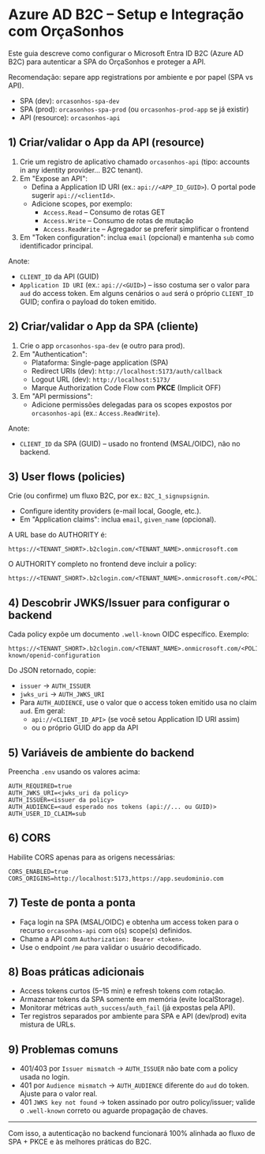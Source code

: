 # Azure AD B2C – Setup e Integração com OrçaSonhos

Este guia descreve como configurar o Microsoft Entra ID B2C (Azure AD B2C) para autenticar a SPA do OrçaSonhos e proteger a API.

Recomendação: separe app registrations por ambiente e por papel (SPA vs API).

- SPA (dev): `orcasonhos-spa-dev`
- SPA (prod): `orcasonhos-spa-prod` (ou `orcasonhos-prod-app` se já existir)
- API (resource): `orcasonhos-api`

## 1) Criar/validar o App da API (resource)

1. Crie um registro de aplicativo chamado `orcasonhos-api` (tipo: accounts in any identity provider… B2C tenant).
2. Em "Expose an API":
   - Defina a Application ID URI (ex.: `api://<APP_ID_GUID>`). O portal pode sugerir `api://<clientId>`.
   - Adicione scopes, por exemplo:
     - `Access.Read` – Consumo de rotas GET
     - `Access.Write` – Consumo de rotas de mutação
     - `Access.ReadWrite` – Agregador se preferir simplificar o frontend
3. Em "Token configuration": inclua `email` (opcional) e mantenha `sub` como identificador principal.

Anote:

- `CLIENT_ID` da API (GUID)
- `Application ID URI` (ex.: `api://<GUID>`) – isso costuma ser o valor para `aud` do access token. Em alguns cenários o `aud` será o próprio `CLIENT_ID` GUID; confira o payload do token emitido.

## 2) Criar/validar o App da SPA (cliente)

1. Crie o app `orcasonhos-spa-dev` (e outro para prod).
2. Em "Authentication":
   - Plataforma: Single-page application (SPA)
   - Redirect URIs (dev): `http://localhost:5173/auth/callback`
   - Logout URL (dev): `http://localhost:5173/`
   - Marque Authorization Code Flow com **PKCE** (Implicit OFF)
3. Em "API permissions":
   - Adicione permissões delegadas para os scopes expostos por `orcasonhos-api` (ex.: `Access.ReadWrite`).

Anote:

- `CLIENT_ID` da SPA (GUID) – usado no frontend (MSAL/OIDC), não no backend.

## 3) User flows (policies)

Crie (ou confirme) um fluxo B2C, por ex.: `B2C_1_signupsignin`.

- Configure identity providers (e-mail local, Google, etc.).
- Em "Application claims": inclua `email`, `given_name` (opcional).

A URL base do AUTHORITY é:

```
https://<TENANT_SHORT>.b2clogin.com/<TENANT_NAME>.onmicrosoft.com
```

O AUTHORITY completo no frontend deve incluir a policy:

```
https://<TENANT_SHORT>.b2clogin.com/<TENANT_NAME>.onmicrosoft.com/<POLICY_ID>
```

## 4) Descobrir JWKS/Issuer para configurar o backend

Cada policy expõe um documento `.well-known` OIDC específico. Exemplo:

```
https://<TENANT_SHORT>.b2clogin.com/<TENANT_NAME>.onmicrosoft.com/<POLICY_ID>/v2.0/.well-known/openid-configuration
```

Do JSON retornado, copie:

- `issuer` → `AUTH_ISSUER`
- `jwks_uri` → `AUTH_JWKS_URI`
- Para `AUTH_AUDIENCE`, use o valor que o access token emitido usa no claim `aud`. Em geral:
  - `api://<CLIENT_ID_API>` (se você setou Application ID URI assim)
  - ou o próprio GUID do app da API

## 5) Variáveis de ambiente do backend

Preencha `.env` usando os valores acima:

```
AUTH_REQUIRED=true
AUTH_JWKS_URI=<jwks_uri da policy>
AUTH_ISSUER=<issuer da policy>
AUTH_AUDIENCE=<aud esperado nos tokens (api://... ou GUID)>
AUTH_USER_ID_CLAIM=sub
```

## 6) CORS

Habilite CORS apenas para as origens necessárias:

```
CORS_ENABLED=true
CORS_ORIGINS=http://localhost:5173,https://app.seudominio.com
```

## 7) Teste de ponta a ponta

- Faça login na SPA (MSAL/OIDC) e obtenha um access token para o recurso `orcasonhos-api` com o(s) scope(s) definidos.
- Chame a API com `Authorization: Bearer <token>`.
- Use o endpoint `/me` para validar o usuário decodificado.

## 8) Boas práticas adicionais

- Access tokens curtos (5–15 min) e refresh tokens com rotação.
- Armazenar tokens da SPA somente em memória (evite localStorage).
- Monitorar métricas `auth_success`/`auth_fail` (já expostas pela API).
- Ter registros separados por ambiente para SPA e API (dev/prod) evita mistura de URLs.

## 9) Problemas comuns

- 401/403 por `Issuer mismatch` → `AUTH_ISSUER` não bate com a policy usada no login.
- 401 por `Audience mismatch` → `AUTH_AUDIENCE` diferente do `aud` do token. Ajuste para o valor real.
- 401 `JWKS key not found` → token assinado por outro policy/issuer; valide o `.well-known` correto ou aguarde propagação de chaves.

---

Com isso, a autenticação no backend funcionará 100% alinhada ao fluxo de SPA + PKCE e às melhores práticas do B2C.
